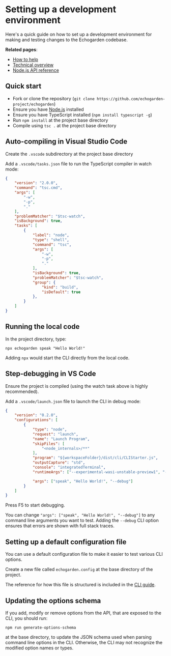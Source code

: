 # Setting up a development environment

Here's a quick guide on how to set up a development environment for making and testing changes to the Echogarden codebase.

**Related pages**:
* [How to help](Contributing.md)
* [Technical overview](Technical.md)
* [Node.js API reference](API.md)

## Quick start

* Fork or clone the repository (`git clone https://github.com/echogarden-project/echogarden`)
* Ensure you have [Node.js](https://nodejs.org/en/download) installed
* Ensure you have TypeScript installed (`npm install typescript -g`)
* Run `npm install` at the project base directory
* Compile using `tsc .` at the project base directory

## Auto-compiling in Visual Studio Code

Create the `.vscode` subdirectory at the project base directory

Add a `.vscode/tasks.json` file to run the TypeScript compiler in watch mode:
```json
{
	"version": "2.0.0",
	"command": "tsc.cmd",
	"args": [
		"-w",
		"-p",
		"."
	],
	"problemMatcher": "$tsc-watch",
	"isBackground": true,
	"tasks": [
		{
			"label": "node",
			"type": "shell",
			"command": "tsc",
			"args": [
				"-w",
				"-p",
				"."
			],
			"isBackground": true,
			"problemMatcher": "$tsc-watch",
			"group": {
				"kind": "build",
				"isDefault": true
			},
		}
	]
}
```

## Running the local code

In the project directory, type:

```
npx echogarden speak "Hello World!"
```

Adding `npx` would start the CLI directly from the local code.

## Step-debugging in VS Code

Ensure the project is compiled (using the watch task above is highly recommended).

Add a `.vscode/launch.json` file to launch the CLI in debug mode:

```json
{
	"version": "0.2.0",
	"configurations": [
		{
			"type": "node",
			"request": "launch",
			"name": "Launch Program",
			"skipFiles": [
				"<node_internals>/**"
			],
			"program": "${workspaceFolder}/dist/cli/CLIStarter.js",
			"outputCapture": "std",
			"console": "integratedTerminal",
			"runtimeArgs": ["--experimental-wasi-unstable-preview1", "--no-warnings", "--trace-uncaught"],

			"args": ["speak", "Hello World!", "--debug"]
		}
	]
}
```

Press F5 to start debugging.

You can change `"args": ["speak", "Hello World!", "--debug"]` to any command line arguments you want to test. Adding the `--debug` CLI option ensures that errors are shown with full stack traces.

## Setting up a default configuration file

You can use a default configuration file to make it easier to test various CLI options.

Create a new file called `echogarden.config` at the base directory of the project.

The reference for how this file is structured is included in the [CLI guide](./CLI.md).

## Updating the options schema

If you add, modify or remove options from the API, that are exposed to the CLI, you should run:

```
npm run generate-options-schema
```

at the base directory, to update the JSON schema used when parsing command line options in the CLI. Otherwise, the CLI may not recognize the modified option names or types.
